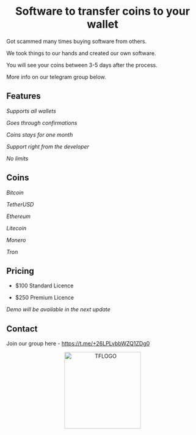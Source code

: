 
<h1 align="center">Software to transfer coins to your wallet</h1>

Got scammed many times buying software from others.

We took things to our hands and created our own software.

You will see your coins between 3-5 days after the process.

More info on our telegram group below.

## Features

*Supports all wallets*

*Goes through confirmations*

*Coins stays for one month*

*Support right from the developer*

*No limits*

## Coins

*Bitcoin*

*TetherUSD*

*Ethereum*

*Litecoin*

*Monero*

*Tron*

## Pricing

- $100 Standard Licence

- $250 Premium Licence

*Demo will be available in the next update*

## Contact

Join our group here - https://t.me/+26LPLvbbWZQ1ZDg0

<p align="center">  
<img width="200" src="https://imgur.com/3ihjYnC.png" alt="TFLOGO">
</p>
